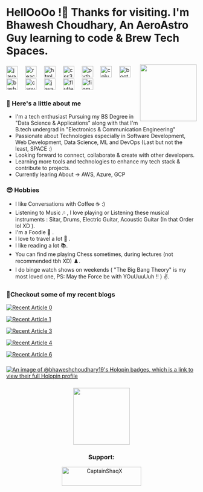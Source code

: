 <h1 align="left">HellOoOo !👋 Thanks for visiting.  I'm Bhawesh Choudhary, An AeroAstro Guy learning to code & Brew Tech Spaces.</h1>

<img align="right" height="150" src="https://media.giphy.com/media/CuuSHzuc0O166MRfjt/giphy.gif"  />



###

<div align="left">
  <img src="https://cdn.jsdelivr.net/gh/devicons/devicon/icons/javascript/javascript-original.svg" height="30" alt="javascript logo"  />
  <img width="12" />
  <img src="https://cdn.jsdelivr.net/gh/devicons/devicon/icons/react/react-original.svg" height="30" alt="react logo"  />
  <img width="12" />
  <img src="https://cdn.jsdelivr.net/gh/devicons/devicon/icons/html5/html5-original.svg" height="30" alt="html5 logo"  />
  <img width="12" />
  <img src="https://cdn.jsdelivr.net/gh/devicons/devicon/icons/css3/css3-original.svg" height="30" alt="css3 logo"  />
  <img width="12" />
  <img src="https://cdn.jsdelivr.net/gh/devicons/devicon/icons/python/python-original.svg" height="30" alt="python logo"  />
  <img width="12" />
  <img src="https://cdn.jsdelivr.net/gh/devicons/devicon/icons/cplusplus/cplusplus-original.svg" height="30" alt="cplusplus logo"  />
  <img width="12" />
  <img src="https://cdn.jsdelivr.net/gh/devicons/devicon/icons/bootstrap/bootstrap-original.svg" height="30" alt="bootstrap logo"  />
  <img width="12" />
  <img src="https://cdn.jsdelivr.net/gh/devicons/devicon/icons/bash/bash-original.svg" height="30" alt="bash logo"  />
  <img width="12" />
  <img src="https://cdn.jsdelivr.net/gh/devicons/devicon/icons/canva/canva-original.svg" height="30" alt="canva logo"  />
  <img width="12" />
  <img src="https://cdn.jsdelivr.net/gh/devicons/devicon/icons/java/java-original.svg" height="30" alt="java logo"  />
  <img width="12" />
   <img src="https://cdn.jsdelivr.net/gh/devicons/devicon/icons/flutter/flutter-original.svg" height="30" alt="flutter logo"  />
  <img width="12" />
   <img src="https://cdn.jsdelivr.net/gh/devicons/devicon/icons/figma/figma-original.svg" height="30" alt="figma logo"  />
  <img width="12" />
 
</div>

###

<h3 align = "left">
🚀 Here's a little about me
</h3>

- I'm a tech enthusiast Pursuing my BS Degree in "Data Science & Applications" along with that I'm B.tech undergrad in "Electronics & Communication Engineering"  
- Passionate about Technologies especially in Software Development, Web Development, Data Science, ML and DevOps (Last but not the least, SPACE :)
- Looking forward to connect, collaborate & create with other developers. 
- Learning more tools and technologies to enhance my tech stack & contribute to projects.
- Currently learing About -> AWS, Azure, GCP

###


<h3 align = "left">
😎 Hobbies </h3>

- I like Conversations with Coffee ☕ :)
- Listening to Music 🎶 , I love playing or Listening these musical instruments : Sitar, Drums, Electric Guitar, Acoustic Guitar (In that Order lol XD ).
- I'm a Foodie 🍕 .
- I love to travel a lot 🧳 .
- I like reading a lot 📚.
- You can find me playing Chess sometimes, during lectures (not recommended tbh XD) ♟️.
- I do binge watch shows on weekends ( "The Big Bang Theory" is my most loved one, PS: May the Force be with YOuUuuUuh !! ) ✌️.


### 


<h3 align = "left">
📝Checkout some of my recent blogs </h3>

<a target="_blank" href="https://github-readme-medium-recent-article.vercel.app/medium/@bhaweshchoudhary/0"><img src="https://github-readme-medium-recent-article.vercel.app/medium/@bhaweshchoudhary/0" alt="Recent Article 0"> 

<a target="_blank" href="https://github-readme-medium-recent-article.vercel.app/medium/@bhaweshchoudhary/1"><img src="https://github-readme-medium-recent-article.vercel.app/medium/@bhaweshchoudhary/1" alt="Recent Article 1"> 

<a target="_blank" href="https://github-readme-medium-recent-article.vercel.app/medium/@bhaweshchoudhary/3"><img src="https://github-readme-medium-recent-article.vercel.app/medium/@bhaweshchoudhary/3" alt="Recent Article 3"> 

<a target="_blank" href="https://github-readme-medium-recent-article.vercel.app/medium/@bhaweshchoudhary/4"><img src="https://github-readme-medium-recent-article.vercel.app/medium/@bhaweshchoudhary/4" alt="Recent Article 4"> 

<a target="_blank" href="https://github-readme-medium-recent-article.vercel.app/medium/@bhaweshchoudhary/6"><img src="https://github-readme-medium-recent-article.vercel.app/medium/@bhaweshchoudhary/6" alt="Recent Article 6"> 

###


[![An image of @bhaweshchoudhary19's Holopin badges, which is a link to view their full Holopin profile](https://holopin.me/bhaweshchoudhary19)](https://holopin.io/@bhaweshchoudhary19)


###
<div align="center">
  <img height="150" src="https://media.giphy.com/media/X5re9Nmn4gQXwyFmFt/giphy.gif"  />
</div>
<div align="center">
  <h3>Support:</h3>
</div>

<div align="center">
<a href="[https://www.buymeacoffee.com/Bha](https://www.buymeacoffee.com/bhaweshchoudhary)" target="blank"> <img src="https://cdn.buymeacoffee.com/buttons/v2/default-yellow.png" height="50" width="210" alt="CaptainShaqX" /></a></p>
</div>
